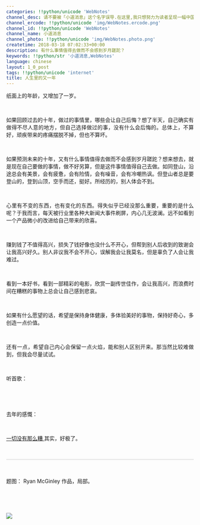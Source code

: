 ```yaml
---
categories: !!python/unicode 'WebNotes'
channel_desc: 请不要被「小道消息」这个名字误导.在这里,我只想努力为读者呈现一幅中国互联网的清明上河图.
channel_ercode: !!python/unicode 'img/WebNotes.ercode.png'
channel_id: !!python/unicode 'WebNotes'
channel_name: 小道消息
channel_photo: !!python/unicode 'img/WebNotes.photo.png'
createtime: 2018-03-18 07:02:33+00:00
description: 有什么事情值得去做而不会感到岁月蹉跎？
keywords: !!python/str '小道消息,WebNotes'
language: chinese
layout: 1_0_post
tags: !!python/unicode 'internet'
title: 人生里的又一年
---
```

<div class="rich_media_content" id="js_content">
<p style="text-align: justify;">
         纸面上的年龄，又增加了一岁。
        </p>
<p>
<br/>
</p>
<p style="text-align: justify;">
         如果回顾过去的十年，做过的事情里，哪些会让自己后悔？想了半天，自己确实有做得不尽人意的地方，但自己选择做过的事，没有什么会后悔的。总体上，不算好，顽疾带来的疼痛摆脱不掉，但也不算坏。
        </p>
<p>
<br/>
</p>
<p style="text-align: justify;">
         如果预测未来的十年，又有什么事情值得去做而不会感到岁月蹉跎？想来想去，就是现在自己要做的事情，做不好另算，但是这件事情值得自己去做。如同登山，沿途总会有美景，会有疲惫，会有险情，会有噪音，会有冷嘲热讽。但登山者总是要登山的，登到山顶，空手而还，挺好。所经历的，别人体会不到。
        </p>
<p style="text-align: justify;">
<br/>
</p>
<p style="text-align: justify;">
         心里有不变的东西，也有变化的东西。得失似乎已经没那么重要，重要的是什么呢？于我而言，每天被行业里各种大新闻大事件刷屏，内心几无波澜。远不如看到一个产品微小的改进给自己带来的欣喜。
        </p>
<p style="text-align: justify;">
<br/>
</p>
<p style="text-align: justify;">
         赚到钱了不值得高兴，损失了钱好像也没什么不开心，但帮到别人后收到的致谢会让我高兴好久。别人非议我不会不开心，误解我会让我莫名，但是辜负了人会让我难过。
        </p>
<p style="text-align: justify;">
<br/>
</p>
<p style="text-align: justify;">
         看到一本好书，看到一部精彩的电影，欣赏一副传世佳作，会让我高兴，而浪费时间在糟糕的事物上总会让自己感到悲哀。
        </p>
<p style="text-align: justify;">
<br/>
</p>
<p style="text-align: justify;">
         如果有什么愿望的话，希望是保持身体健康，多体验美好的事物，保持好奇心，多创造一点价值。
        </p>
<p style="text-align: justify;">
<br/>
</p>
<p style="text-align: justify;">
         还有一点，希望自己内心会保留一点火焰，能和别人区别开来。那当然比较难做到，但我会尽量试试。
        </p>
<p>
<br/>
</p>
<p>
         听首歌：
        </p>
<p>
<br/>
</p>
<p style="white-space: normal;">
<qqmusic albumid="00439pEb2lhrVp" albumurl="https://y.gtimg.cn/music/photo_new/T002R68x68M00000439pEb2lhrVp.jpg" audiourl="http://ws.stream.qqmusic.qq.com/C100000W3F5f3N8ACK.m4a?fromtag=46" class="res_iframe qqmusic_iframe js_editor_qqmusic" frameborder="0" jumpurlkey="" mid="000W3F5f3N8ACK" music_name="By The Rivers Dark" musicid="1568248" musictype="1" otherid="000W3F5f3N8ACK" play_length="317" scrolling="no" singer="Leonard Cohen - The Future / Ten New Songs" src="/cgi-bin/readtemplate?t=tmpl/qqmusic_tmpl&amp;singer=Leonard%20Cohen%20-%20The%20Future%20%2F%20Ten%20New%20Songs&amp;music_name=By%20The%20Rivers%20Dark&amp;albumurl=https%3A%2F%2Fy.gtimg.cn%2Fmusic%2Fphoto_new%2FT002R68x68M00000439pEb2lhrVp.jpg&amp;musictype=1">
</qqmusic>
</p>
<p style="white-space: normal;">
<br/>
</p>
<p style="white-space: normal;">
         去年的感慨：
        </p>
<p style="white-space: normal;">
<br/>
</p>
<p style="white-space: normal;">
<a href="http://mp.weixin.qq.com/s?__biz=MjM5ODIyMTE0MA==&amp;mid=2650969353&amp;idx=1&amp;sn=bdb8445e4cf4723c36b61ec4922c9f4f&amp;chksm=bd3831328a4fb8241bd5071357edf15ec5e553c6d3bc02fa516cbfb85010bfed5b214a01c589&amp;scene=21#wechat_redirect" target="_blank">
          一切没有那么糟
         </a>
         其实，好极了。
         <br/>
</p>
<p style="white-space: normal;">
<br/>
</p>
<hr style="margin-top: 1em;margin-bottom: 1em;white-space: normal;max-width: 100%;font-family: Lato, Helvetica, Arial, freesans, clean, sans-serif;border-right-width: 0px;border-bottom-width: 0px;border-left-width: 0px;border-top-style: solid;border-top-color: rgb(234, 234, 234);height: 1px;color: rgb(51, 51, 51);font-size: 15px;box-sizing: border-box !important;word-wrap: break-word !important;"/>
<p style="white-space: normal;">
<br/>
</p>
<p>
         题图： Ryan McGinley 作品，局部。
         <br/>
</p>
<p>
<br/>
</p>
<p>
<br/>
</p>
<p>
<img class="" data-copyright="0" data-ratio="1" data-s="300,640" data-src="" data-type="jpeg" data-w="1152" src="{{ '/img/ow5rEn8QGlHV24PCJ6Uia2AcBn7ibKDeBKPMCuv9ib685HFFuT9e0MSkcA0t9dgiaKeARWO1YEAKtWDOUXSDV3cI0A.jpeg' | prepend: site.img | replace: '//','/' }}" style=""/>
</p>
<p>
<br/>
</p>
</div>